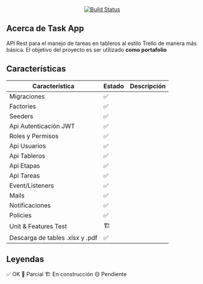 <p align="center">
<a href="https://github.com/zockfoul/task-app-api/actions/workflows/ci.yml"><img src="https://github.com/zockfoul/task-api/actions/workflows/ci.yml/badge.svg" alt="Build Status"></img></a>
</p>

## Acerca de Task App
API Rest para el manejo de tareas en tableros al estilo Trello de manera más básica. El objetivo del proyecto es ser utilizado **como portafolio**

## Características

| Característica                  | Estado | Descripción             |
|---------------------------------| ---- |-------------------------|
| Migraciones                     | ✅ |                         |
| Factories                       | ✅ |                         |
| Seeders                         | ✅ |                         |
| Api Autenticación JWT           | ✅ |                         |
| Roles y Permisos                | ✅ |                         |
| Api Usuarios                    | ✅ |                         |
| Api Tableros                    | ✅ |                         |
| Api Etapas                      | ✅ |                         |
| Api Tareas                      | ✅ |                         |
| Event/Listeners                 | ✅ |                         |
| Mails                           | ✅ |                         |
| Notificaciones                  | ✅ |                         |
| Policies                        | ✅ |                         |
| Unit & Features Test            | 🏗️ |                         |
| Descarga de tables .xlsx y .pdf | ✅ |                         |

## Leyendas

✅ OK 
🔵 Parcial
🏗️ En construcción
🟡 Pendiente

